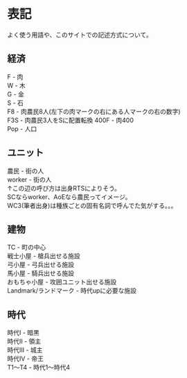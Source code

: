 # 表記
よく使う用語や、このサイトでの記述方式について。

## 経済
F - 肉  
W - 木  
G - 金  
S - 石  
F8 - 肉農民8人(左下の肉マークの右にある人マークの右の数字)  
F3S - 肉農民3人をSに配置転換
400F - 肉400  
Pop - 人口  

## ユニット
農民 - 街の人    
worker - 街の人  
↑この辺の呼び方は出身RTSによりそう。  
SCならworker、AoEなら農民ってイメージ。  
WC3(筆者出身)は種族ごとの固有名詞で呼んでた気がする。。。  

## 建物
TC - 町の中心  
戦士小屋 - 槍兵出せる施設  
弓小屋 - 弓兵出せる施設  
馬小屋 - 騎兵出せる施設  
おもちゃ小屋 - 攻囲ユニット出せる施設  
Landmark/ランドマーク - 時代upに必要な施設  

## 時代
時代I - 暗黒  
時代II - 領主  
時代III - 城主  
時代IV - 帝王  
T1～T4 - 時代1～時代4  